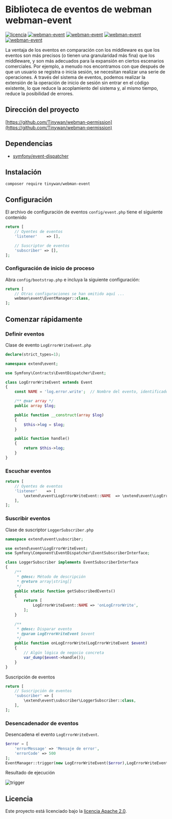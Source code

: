# Biblioteca de eventos de webman webman-event

[![licencia](https://img.shields.io/github/license/Tinywan/webman-event)]()
[![webman-event](https://img.shields.io/github/v/release/tinywan/webman-event?include_prereleases)]()
[![webman-event](https://img.shields.io/badge/build-passing-brightgreen.svg)]()
[![webman-event](https://img.shields.io/github/last-commit/tinywan/webman-event/main)]()
[![webman-event](https://img.shields.io/github/v/tag/tinywan/webman-event?color=ff69b4)]()

La ventaja de los eventos en comparación con los middleware es que los eventos son más precisos (o tienen una granularidad más fina) que los middleware, y son más adecuados para la expansión en ciertos escenarios comerciales. Por ejemplo, a menudo nos encontramos con que después de que un usuario se registra o inicia sesión, se necesitan realizar una serie de operaciones. A través del sistema de eventos, podemos realizar la extensión de la operación de inicio de sesión sin entrar en el código existente, lo que reduce la acoplamiento del sistema y, al mismo tiempo, reduce la posibilidad de errores.

## Dirección del proyecto

[https://github.com/Tinywan/webman-permission](https://github.com/Tinywan/webman-permission)

## Dependencias

- [symfony/event-dispatcher](https://github.com/symfony/event-dispatcher)

## Instalación

```shell script
composer require tinywan/webman-event
```

## Configuración

El archivo de configuración de eventos `config/event.php` tiene el siguiente contenido

```php
return [
    // Oyentes de eventos
    'listener'    => [],

    // Suscriptor de eventos
    'subscriber' => [],
];
```

### Configuración de inicio de proceso

Abra `config/bootstrap.php` e incluya la siguiente configuración:

```php
return [
    // Otras configuraciones se han omitido aquí ...
    webman\event\EventManager::class,
];
```

## Comenzar rápidamente

### Definir eventos

Clase de evento `LogErrorWriteEvent.php`

```php
declare(strict_types=1);

namespace extend\event;

use Symfony\Contracts\EventDispatcher\Event;

class LogErrorWriteEvent extends Event
{
    const NAME = 'log.error.write';  // Nombre del evento, identificador único del evento

    /** @var array */
    public array $log;

    public function __construct(array $log)
    {
        $this->log = $log;
    }

    public function handle()
    {
        return $this->log;
    }
}
```

### Escuchar eventos

```php
return [
    // Oyentes de eventos
    'listener'    => [
        \extend\event\LogErrorWriteEvent::NAME  => \extend\event\LogErrorWriteEvent::class,
    ],
];
```

### Suscribir eventos

Clase de suscriptor `LoggerSubscriber.php`

```php
namespace extend\event\subscriber;

use extend\event\LogErrorWriteEvent;
use Symfony\Component\EventDispatcher\EventSubscriberInterface;

class LoggerSubscriber implements EventSubscriberInterface
{
    /**
     * @desc: Método de descripción
     * @return array|string[]
     */
    public static function getSubscribedEvents()
    {
        return [
            LogErrorWriteEvent::NAME => 'onLogErrorWrite',
        ];
    }

    /**
     * @desc: Disparar evento
     * @param LogErrorWriteEvent $event
     */
    public function onLogErrorWrite(LogErrorWriteEvent $event)
    {
        // Algún lógica de negocio concreta
        var_dump($event->handle());
    }
}
```

Suscripción de eventos
```php
return [
    // Suscripción de eventos
    'subscriber' => [
        \extend\event\subscriber\LoggerSubscriber::class,
    ],
];
```

### Desencadenador de eventos

Desencadena el evento `LogErrorWriteEvent`.

```php
$error = [
    'errorMessage' => 'Mensaje de error',
    'errorCode' => 500
];
EventManager::trigger(new LogErrorWriteEvent($error),LogErrorWriteEvent::NAME);
```

Resultado de ejecución

![trigger](./trigger.png)

## Licencia

Este proyecto está licenciado bajo la [licencia Apache 2.0](LICENSE).
